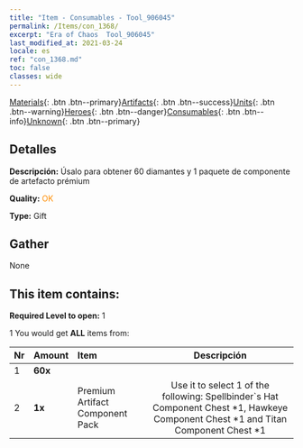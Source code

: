 ```yaml
---
title: "Item - Consumables - Tool_906045"
permalink: /Items/con_1368/
excerpt: "Era of Chaos  Tool_906045"
last_modified_at: 2021-03-24
locale: es
ref: "con_1368.md"
toc: false
classes: wide
---
```

 [Materials](/es/Items/){: .btn .btn--primary}[Artifacts](/es/Items/Artifacts/){: .btn .btn--success}[Units](/es/Items/Units/){: .btn .btn--warning}[Heroes](/es/Items/Heroes/){: .btn .btn--danger}[Consumables](/es/Items/Consumables/){: .btn .btn--info}[Unknown](/es/Items/Unknown/){: .btn .btn--primary}

## Detalles
 **Descripción:** Úsalo para obtener 60 diamantes y 1 paquete de componente de artefacto prémium

 **Quality:** <span style="color: #FF8C00">OK</span>

 **Type:** Gift

## Gather

  None

## This item contains:

 **Required Level to open:** 1

 1 You would get **ALL** items  from:

  | Nr | Amount |     Item    | Descripción |
  |:---|:-------|:------------|:-----------:|
  | 1 |  **60x** | <i class="fas fa-gem"/> |  | 
  | 2 |  **1x** | Premium Artifact Component Pack | Use it to select 1 of the following: Spellbinder`s Hat Component Chest *1, Hawkeye Component Chest *1 and Titan Component Chest *1  | 
